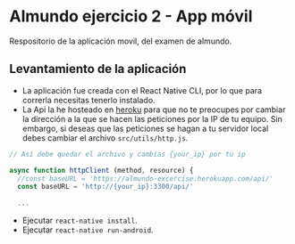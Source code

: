 # Almundo ejercicio 2 - App móvil

Respositorio de la aplicación movil, del examen de almundo.

## Levantamiento de la aplicación

- La aplicación fue creada con el React Native CLI, por lo que para correrla necesitas tenerlo instalado.  
- La Api la he hosteado en [heroku](https://almundo-excercise.herokuapp.com/api/hotel) para que no te preocupes por cambiar la dirección a la que se hacen las peticiones por la IP de tu equipo. Sin embargo, si deseas que las peticiones se hagan a tu servidor local debes cambiar el archivo `src/utils/http.js`.
```javascript
// Así debe quedar el archivo y cambias {your_ip} por tu ip

async function httpClient (method, resource) {
  //const baseURL = 'https://almundo-excercise.herokuapp.com/api/'
  const baseURL = 'http://{your_ip}:3300/api/'
    
  ...
```
- Ejecutar `react-native install`.
- Ejecutar `react-native run-android`.
